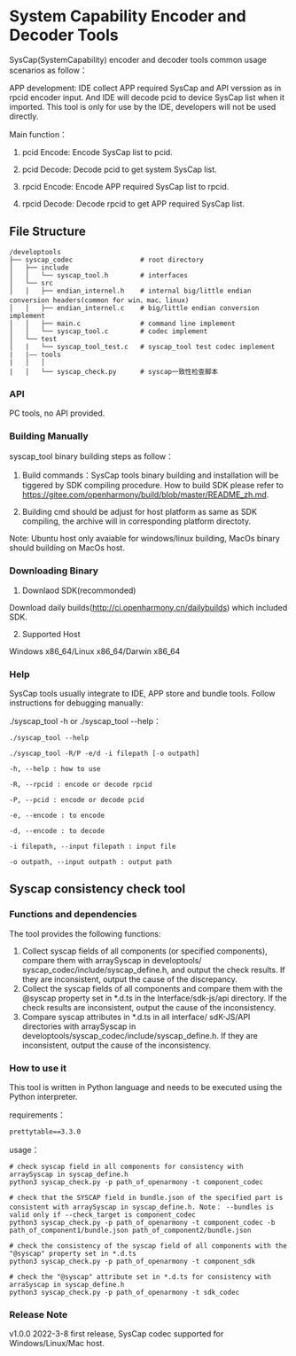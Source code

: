 # System Capability Encoder and Decoder Tools

SysCap(SystemCapability) encoder and decoder tools common usage scenarios as follow：

APP development: IDE collect APP required SysCap and API verssion as in rpcid encoder input. And IDE will decode pcid to device SysCap list when it imported. This tool is only for use by the IDE, developers will not be used directly.

Main function：

1. pcid Encode: Encode SysCap list to pcid.

2. pcid Decode: Decode pcid to get system SysCap list.

3. rpcid Encode: Encode APP required SysCap list to rpcid.

4. rpcid Decode: Decode rpcid to get APP required SysCap list.

## File Structure

```
/developtools
├── syscap_codec                 # root directory
│   ├── include
│   │   └── syscap_tool.h        # interfaces
│   └── src
│   │   ├── endian_internel.h    # internal big/little endian conversion headers(common for win、mac、linux)
│   │   ├── endian_internel.c    # big/little endian conversion implement
│   │   ├── main.c               # command line implement
│   │   └── syscap_tool.c        # codec implement
│   └── test 
│   |   └── syscap_tool_test.c   # syscap_tool test codec implement
|   |—— tools
|   │   │
|   │   └── syscap_check.py      # syscap一致性检查脚本
```

### API

PC tools, no API provided.

### Building Manually

syscap_tool binary building steps as follow：

1. Build commands：SysCap tools binary building and installation will be tiggered by SDK compiling procedure. How to build SDK please refer to https://gitee.com/openharmony/build/blob/master/README_zh.md.

2. Building cmd should be adjust for host platform as same as SDK compiling, the archive will in corresponding platform directoty.

Note: Ubuntu host only avaiable for windows/linux building, MacOs binary should building on MacOs host.

### Downloading Binary

1. Downlaod SDK(recommonded)

Download daily builds(http://ci.openharmony.cn/dailybuilds) which included SDK.

2. Supported Host

Windows x86_64/Linux x86_64/Darwin x86_64

### Help

SysCap tools usually integrate to IDE, APP store and bundle tools. Follow instructions for debugging manually:

./syscap_tool -h or ./syscap_tool --help：
```
./syscap_tool --help

./syscap_tool -R/P -e/d -i filepath [-o outpath]

-h, --help : how to use

-R, --rpcid : encode or decode rpcid

-P, --pcid : encode or decode pcid

-e, --encode : to encode

-d, --encode : to decode

-i filepath, --input filepath : input file

-o outpath, --input outpath : output path
```

## Syscap consistency check tool

### Functions and dependencies

The tool provides the following functions:

1. Collect syscap fields of all components (or specified components), compare them with arraySyscap in developtools/ syscap_codec/include/syscap_define.h, and output the check results. If they are inconsistent, output the cause of the discrepancy.
2. Collect the syscap fields of all components and compare them with the @syscap property set in *.d.ts in the Interface/sdk-js/api directory. If the check results are inconsistent, output the cause of the inconsistency.
3. Compare syscap attributes in *.d.ts in all interface/ sdK-JS/API directories with arraySyscap in developtools/syscap_codec/include/syscap_define.h. If they are inconsistent,  output the cause of the inconsistency.

### How to use it

This tool is written in Python language and needs to be executed using the Python interpreter.

requirements：

```txt
prettytable==3.3.0
```

usage：

```shell
# check syscap field in all components for consistency with arraySyscap in syscap_define.h
python3 syscap_check.py -p path_of_openarmony -t component_codec

# check that the SYSCAP field in bundle.json of the specified part is consistent with arraySyscap in syscap_define.h. Note： --bundles is valid only if --check_target is component_codec
python3 syscap_check.py -p path_of_openarmony -t component_codec -b path_of_component1/bundle.json path_of_component2/bundle.json

# check the consistency of the syscap field of all components with the "@syscap" property set in *.d.ts
python3 syscap_check.py -p path_of_openarmony -t component_sdk

# check the "@syscap" attribute set in *.d.ts for consistency with arraSyscap in syscap_define.h
python3 syscap_check.py -p path_of_openarmony -t sdk_codec
```

### Release Note

v1.0.0 2022-3-8 first release, SysCap codec supported for Windows/Linux/Mac host.
